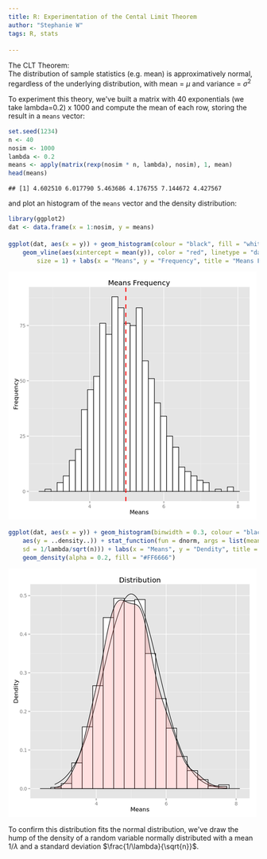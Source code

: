 ```yaml
---
title: R: Experimentation of the Cental Limit Theorem
author: "Stephanie W"
tags: R, stats

---
```


The CLT Theorem:   
The distribution of sample statistics (e.g. mean) is approximatively normal, regardless of the underlying distribution, with mean = $\mu$ and variance = $\sigma^2$

To experiment this theory, we've built a matrix with 40 exponentials (we take lambda=0.2) x 1000 and compute the mean of each row, storing the result in a `means` vector:


```r
set.seed(1234)
n <- 40
nosim <- 1000
lambda <- 0.2
means <- apply(matrix(rexp(nosim * n, lambda), nosim), 1, mean)
head(means)
```

```
## [1] 4.602510 6.017790 5.463686 4.176755 7.144672 4.427567
```

and plot an histogram of the `means` vector and the density distribution:


```r
library(ggplot2)
dat <- data.frame(x = 1:nosim, y = means)

ggplot(dat, aes(x = y)) + geom_histogram(colour = "black", fill = "white") + 
    geom_vline(aes(xintercept = mean(y)), color = "red", linetype = "dashed", 
        size = 1) + labs(x = "Means", y = "Frequency", title = "Means Frequency")
```

<div class="rimage center"><img src="/figure/means_histogram-1.png" title="plot of chunk means_histogram" alt="plot of chunk means_histogram" class="plot" /></div>


```r
ggplot(dat, aes(x = y)) + geom_histogram(binwidth = 0.3, colour = "black", fill = "white", 
    aes(y = ..density..)) + stat_function(fun = dnorm, args = list(mean = 1/lambda, 
    sd = 1/lambda/sqrt(n))) + labs(x = "Means", y = "Dendity", title = "Distribution") + 
    geom_density(alpha = 0.2, fill = "#FF6666")
```

<div class="rimage center"><img src="/figure/means_distribution-1.png" title="plot of chunk means_distribution" alt="plot of chunk means_distribution" class="plot" /></div>

To confirm this distribution fits the normal distribution, we've draw the hump of the density of a random variable normally distributed with a mean $1/\lambda$ and a standard deviation $\frac{1/\lambda}{\sqrt{n}}$.
